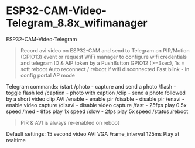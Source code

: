 # ESP32-CAM-Video-Telegram_8.8x_wifimanager
ESP32-CAM-Video-Telegram

> Record avi video on ESP32-CAM and send to Telegram on PIR/Motion (GPIO13) event or request
> WiFi manager to configure wifi credentials and telegram ID & AIP token by a PushButton GPIO12 (>=3sec), 1s = soft reboot
> Auto reconnect / reboot if wifi disconnected
> Fast blink - In config portal AP mode

Telegram commands:
  /start
  /photo - capture and send a photo
  /flash - toggle flash led
  /caption - photo with caption
  /clip - send a photo followed by a short video clip AVI
  /enable - enable pir
  /disable - disable pir
  /enavi - enable video capture
  /disavi - disable video capture
  /fast - 25fps play 0.5x speed
  /med - 8fps play 1x speed
  /slow - 2fps play 5x speed
  /status
  /reboot

> PIR & AVI is always re-enabled on reboot

Default settings:
  15 second video AVI
  VGA
  Frame_interval 125ms
  Play at realtime
